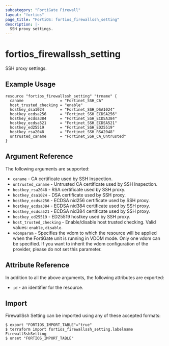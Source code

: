 ```yaml
---
subcategory: "FortiGate Firewall"
layout: "fortios"
page_title: "FortiOS: fortios_firewallssh_setting"
description: |-
  SSH proxy settings.
---
```


# fortios_firewallssh_setting
SSH proxy settings.

## Example Usage

```hcl
resource "fortios_firewallssh_setting" "trname" {
  caname                = "Fortinet_SSH_CA"
  host_trusted_checking = "enable"
  hostkey_dsa1024       = "Fortinet_SSH_DSA1024"
  hostkey_ecdsa256      = "Fortinet_SSH_ECDSA256"
  hostkey_ecdsa384      = "Fortinet_SSH_ECDSA384"
  hostkey_ecdsa521      = "Fortinet_SSH_ECDSA521"
  hostkey_ed25519       = "Fortinet_SSH_ED25519"
  hostkey_rsa2048       = "Fortinet_SSH_RSA2048"
  untrusted_caname      = "Fortinet_SSH_CA_Untrusted"
}
```

## Argument Reference

The following arguments are supported:

* `caname` - CA certificate used by SSH Inspection.
* `untrusted_caname` - Untrusted CA certificate used by SSH Inspection.
* `hostkey_rsa2048` - RSA certificate used by SSH proxy.
* `hostkey_dsa1024` - DSA certificate used by SSH proxy.
* `hostkey_ecdsa256` - ECDSA nid256 certificate used by SSH proxy.
* `hostkey_ecdsa384` - ECDSA nid384 certificate used by SSH proxy.
* `hostkey_ecdsa521` - ECDSA nid384 certificate used by SSH proxy.
* `hostkey_ed25519` - ED25519 hostkey used by SSH proxy.
* `host_trusted_checking` - Enable/disable host trusted checking. Valid values: `enable`, `disable`.
* `vdomparam` - Specifies the vdom to which the resource will be applied when the FortiGate unit is running in VDOM mode. Only one vdom can be specified. If you want to inherit the vdom configuration of the provider, please do not set this parameter.


## Attribute Reference

In addition to all the above arguments, the following attributes are exported:
* `id` - an identifier for the resource.

## Import

FirewallSsh Setting can be imported using any of these accepted formats:
```
$ export "FORTIOS_IMPORT_TABLE"="true"
$ terraform import fortios_firewallssh_setting.labelname FirewallSshSetting
$ unset "FORTIOS_IMPORT_TABLE"
```
